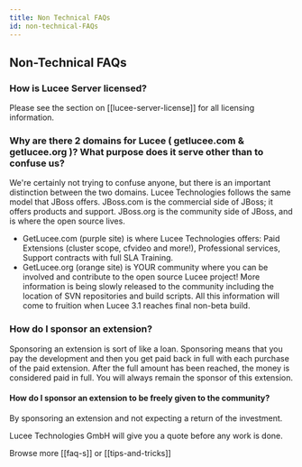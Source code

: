 ```yaml
---
title: Non Technical FAQs
id: non-technical-FAQs
---
```


## Non-Technical FAQs ##

### How is Lucee Server licensed? ###

Please see the section on [[lucee-server-license]] for all licensing information.

### Why are there 2 domains for Lucee ( getlucee.com & getlucee.org )? What purpose does it serve other than to confuse us? ###

We're certainly not trying to confuse anyone, but there is an important distinction between the two domains. Lucee Technologies follows the same model that JBoss offers. JBoss.com is the commercial side of JBoss; it offers products and support. JBoss.org is the community side of JBoss, and is where the open source lives.

* GetLucee.com (purple site) is where Lucee Technologies offers: Paid Extensions (cluster scope, cfvideo and more!), Professional services, Support contracts with full SLA Training.
* GetLucee.org (orange site) is YOUR community where you can be involved and contribute to the open source Lucee project! More information is being slowly released to the community including the location of SVN repositories and build scripts. All this information will come to fruition when Lucee 3.1 reaches final non-beta build.

### How do I sponsor an extension? ###

Sponsoring an extension is sort of like a loan. Sponsoring means that you pay the development and then you get paid back in full with each purchase of the paid extension. After the full amount has been reached, the money is considered paid in full. You will always remain the sponsor of this extension.

#### How do I sponsor an extension to be freely given to the community? ###

By sponsoring an extension and not expecting a return of the investment.

Lucee Technologies GmbH will give you a quote before any work is done.

Browse more [[faq-s]] or [[tips-and-tricks]]
